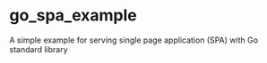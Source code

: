 # go_spa_example
A simple example for serving single page application (SPA) with Go standard library
